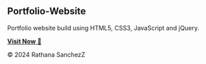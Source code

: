 ## Portfolio-Website
Portfolio website build using HTML5, CSS3, JavaScript and jQuery.


<a href="https://rathanasanchez.github.io/rathana.chev/" target="_blank">**Visit Now** 🚀</a>

© 2024 Rathana SanchezZ
